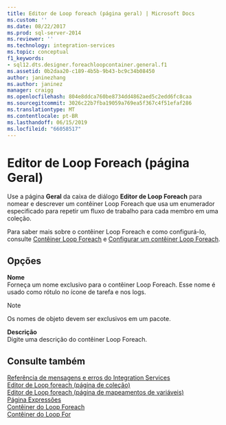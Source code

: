 ```yaml
---
title: Editor de Loop foreach (página geral) | Microsoft Docs
ms.custom: ''
ms.date: 08/22/2017
ms.prod: sql-server-2014
ms.reviewer: ''
ms.technology: integration-services
ms.topic: conceptual
f1_keywords:
- sql12.dts.designer.foreachloopcontainer.general.f1
ms.assetid: 0b2daa20-c189-4b5b-9b43-bc9c34b08450
author: janinezhang
ms.author: janinez
manager: craigg
ms.openlocfilehash: 804e8ddca760be8734dd4862aed5c2edd6fc8caa
ms.sourcegitcommit: 3026c22b7fba19059a769ea5f367c4f51efaf286
ms.translationtype: MT
ms.contentlocale: pt-BR
ms.lasthandoff: 06/15/2019
ms.locfileid: "66058517"
---
```

# <a name="foreach-loop-editor-general-page"></a>Editor de Loop Foreach (página Geral)
  Use a página **Geral** da caixa de diálogo **Editor de Loop Foreach** para nomear e descrever um contêiner Loop Foreach que usa um enumerador especificado para repetir um fluxo de trabalho para cada membro em uma coleção.  
  
 Para saber mais sobre o contêiner Loop Foreach e como configurá-lo, consulte [Contêiner Loop Foreach](control-flow/foreach-loop-container.md) e [Configurar um contêiner Loop Foreach](../../2014/integration-services/configure-a-foreach-loop-container.md).  
  
## <a name="options"></a>Opções  
 **Nome**  
 Forneça um nome exclusivo para o contêiner Loop Foreach. Esse nome é usado como rótulo no ícone de tarefa e nos logs.  
  
> [!NOTE]  
>  Os nomes de objeto devem ser exclusivos em um pacote.  
  
 **Descrição**  
 Digite uma descrição do contêiner Loop Foreach.  
  
## <a name="see-also"></a>Consulte também  
 [Referência de mensagens e erros do Integration Services](../../2014/integration-services/integration-services-error-and-message-reference.md)   
 [Editor de Loop foreach &#40;página de coleção&#41;](../../2014/integration-services/foreach-loop-editor-collection-page.md)   
 [Editor de Loop foreach &#40;página de mapeamentos de variáveis&#41;](../../2014/integration-services/foreach-loop-editor-variable-mappings-page.md)   
 [Página Expressões](expressions/expressions-page.md)   
 [Contêiner do Loop Foreach](control-flow/foreach-loop-container.md)   
 [Contêiner do Loop For](control-flow/for-loop-container.md)  
  
  
